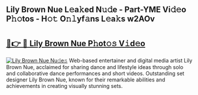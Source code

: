 ## Lily Brown Nue L𝚎a𝚔ed N𝚞𝚍e - Part-YME Vi𝚍𝚎o P𝚑𝚘tos - H𝚘𝚝 O𝚗𝚕yf𝚊ns L𝚎a𝚔s w2AOv

# <h2><a href="http://kff4r6i.oniu.top/?m=Lily+Brown+Nue">🔗👉 🔴 Lily Brown Nue P𝚑ot𝚘𝚜 V𝚒d𝚎o</a></h2>

[![Lily Brown Nue Nu𝚍e𝚜](https://i.imgur.com/0qMVB7G.gif)](http://kff4r6i.oniu.top/?m=Lily+Brown+Nue)
Web-based entertainer and digital media artist Lily Brown Nue, acclaimed for sharing dance and lifestyle ideas through solo and collaborative dance performances and short videos. Outstanding set designer Lily Brown Nue, known for their remarkable abilities and achievements in creating visually stunning sets.  
